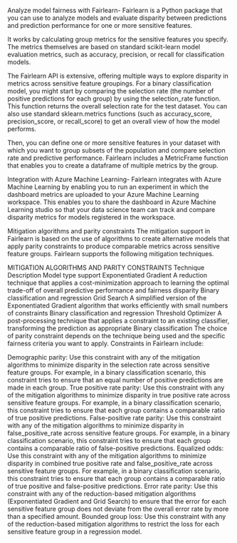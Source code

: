 Analyze model fairness with Fairlearn-
Fairlearn is a Python package that you can use to analyze models and evaluate disparity between predictions and prediction performance for one or more sensitive features.

It works by calculating group metrics for the sensitive features you specify. The metrics themselves are based on standard scikit-learn model evaluation metrics, such as accuracy, precision, or recall for classification models.

The Fairlearn API is extensive, offering multiple ways to explore disparity in metrics across sensitive feature groupings. For a binary classification model, you might start by comparing the selection rate (the number of positive predictions for each group) by using the selection_rate function. This function returns the overall selection rate for the test dataset. You can also use standard sklearn.metrics functions (such as accuracy_score, precision_score, or recall_score) to get an overall view of how the model performs.

Then, you can define one or more sensitive features in your dataset with which you want to group subsets of the population and compare selection rate and predictive performance. Fairlearn includes a MetricFrame function that enables you to create a dataframe of multiple metrics by the group.

Integration with Azure Machine Learning-
Fairlearn integrates with Azure Machine Learning by enabling you to run an experiment in which the dashboard metrics are uploaded to your Azure Machine Learning workspace. This enables you to share the dashboard in Azure Machine Learning studio so that your data science team can track and compare disparity metrics for models registered in the workspace.

Mitigation algorithms and parity constraints
The mitigation support in Fairlearn is based on the use of algorithms to create alternative models that apply parity constraints to produce comparable metrics across sensitive feature groups. Fairlearn supports the following mitigation techniques.

MITIGATION ALGORITHMS AND PARITY CONSTRAINTS
Technique	Description	Model type support
Exponentiated Gradient	A reduction technique that applies a cost-minimization approach to learning the optimal trade-off of overall predictive performance and fairness disparity	Binary classification and regression
Grid Search	A simplified version of the Exponentiated Gradient algorithm that works efficiently with small numbers of constraints	Binary classification and regression
Threshold Optimizer	A post-processing technique that applies a constraint to an existing classifier, transforming the prediction as appropriate	Binary classification
The choice of parity constraint depends on the technique being used and the specific fairness criteria you want to apply. Constraints in Fairlearn include:

Demographic parity: Use this constraint with any of the mitigation algorithms to minimize disparity in the selection rate across sensitive feature groups. For example, in a binary classification scenario, this constraint tries to ensure that an equal number of positive predictions are made in each group.
True positive rate parity: Use this constraint with any of the mitigation algorithms to minimize disparity in true positive rate across sensitive feature groups. For example, in a binary classification scenario, this constraint tries to ensure that each group contains a comparable ratio of true positive predictions.
False-positive rate parity: Use this constraint with any of the mitigation algorithms to minimize disparity in false_positive_rate across sensitive feature groups. For example, in a binary classification scenario, this constraint tries to ensure that each group contains a comparable ratio of false-positive predictions.
Equalized odds: Use this constraint with any of the mitigation algorithms to minimize disparity in combined true positive rate and false_positive_rate across sensitive feature groups. For example, in a binary classification scenario, this constraint tries to ensure that each group contains a comparable ratio of true positive and false-positive predictions.
Error rate parity: Use this constraint with any of the reduction-based mitigation algorithms (Exponentiated Gradient and Grid Search) to ensure that the error for each sensitive feature group does not deviate from the overall error rate by more than a specified amount.
Bounded group loss: Use this constraint with any of the reduction-based mitigation algorithms to restrict the loss for each sensitive feature group in a regression model.


